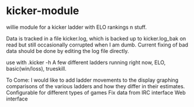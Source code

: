 # kicker-module
willie module for a kicker ladder with ELO rankings n stuff.

Data is tracked in a file kicker.log, which is backed up to kicker.log_bak on read but still occasionally corrupted when I am dumb. 
Current fixing of bad data should be done by editing the log file directly. 

use with .kicker -h
A few different ladders running right now, ELO, basic(win/loss), trueskill.

To Come:
I would like to add ladder movements to the display
graphing comparisons of the various ladders and how they differ in their estimates.
Configurable for different types of games
Fix data from IRC interface
Web interface

